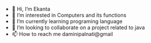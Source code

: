 - 👋 Hi, I’m Ekanta
- 👀 I’m interested in Computers and its functions
- 🌱 I’m currently learning programing language
- 💞️ I’m looking to collaborate on a project related to java 
- 📫 How to reach me daminipalnati@gmail

<!---
Ekanta-30128138/Ekanta-30128138 is a ✨ special ✨ repository because its `README.md` (this file) appears on your GitHub profile.
You can click the Preview link to take a look at your changes.
--->
